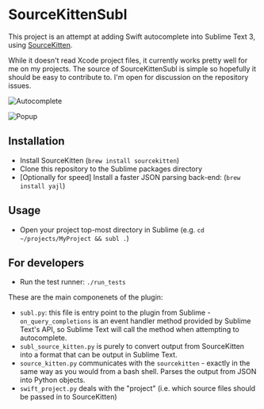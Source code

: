 # SourceKittenSubl

This project is an attempt at adding Swift autocomplete into Sublime Text 3, using [SourceKitten](https://github.com/jpsim/SourceKitten).

While it doesn't read Xcode project files, it currently works pretty well for me on my projects. The source of SourceKittenSubl is simple so hopefully it should be easy to contribute to. I'm open for discussion on the repository issues.

![Autocomplete](images/autocomplete.png#1)

![Popup](images/popup.png#1)

## Installation

- Install SourceKitten (`brew install sourcekitten`)
- Clone this repository to the Sublime packages directory
- [Optionally for speed] Install a faster JSON parsing back-end: (`brew install yajl`)

## Usage

- Open your project top-most directory in Sublime (e.g. `cd ~/projects/MyProject && subl .`)

## For developers
- Run the test runner: `./run_tests`

These are the main componenets of the plugin:
- `subl.py`: this file is entry point to the plugin from Sublime - `on_query_completions` is an event handler method provided by Sublime Text's API, so Sublime Text will call the method when attempting to autocomplete.
- `subl_source_kitten.py` is purely to convert output from SourceKitten into a format that can be output in Sublime Text.
- `source_kitten.py` communicates with the `sourcekitten` - exactly in the same way as you would from a bash shell. Parses the output from JSON into Python objects.
- `swift_project.py` deals with the "project" (i.e. which source files should be passed in to SourceKitten)



